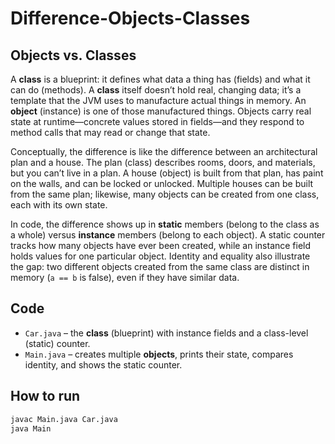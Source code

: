 # Difference-Objects-Classes

## Objects vs. Classes
A **class** is a blueprint: it defines what data a thing has (fields) and what it can do (methods). A **class** itself doesn’t hold real, changing data; it’s a template that the JVM uses to manufacture actual things in memory. An **object** (instance) is one of those manufactured things. Objects carry real state at runtime—concrete values stored in fields—and they respond to method calls that may read or change that state.

Conceptually, the difference is like the difference between an architectural plan and a house. The plan (class) describes rooms, doors, and materials, but you can’t live in a plan. A house (object) is built from that plan, has paint on the walls, and can be locked or unlocked. Multiple houses can be built from the same plan; likewise, many objects can be created from one class, each with its own state.

In code, the difference shows up in **static** members (belong to the class as a whole) versus **instance** members (belong to each object). A static counter tracks how many objects have ever been created, while an instance field holds values for one particular object. Identity and equality also illustrate the gap: two different objects created from the same class are distinct in memory (`a == b` is false), even if they have similar data.

## Code
- `Car.java` – the **class** (blueprint) with instance fields and a class-level (static) counter.
- `Main.java` – creates multiple **objects**, prints their state, compares identity, and shows the static counter.

## How to run
```bash
javac Main.java Car.java
java Main

